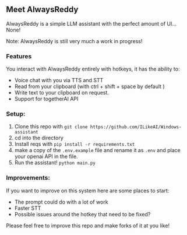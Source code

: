 ## Meet AlwaysReddy
AlwaysReddy is a simple LLM assistant with the perfect amount of UI... None!

Note: AlwaysReddy is still very much a work in progress!

### Features
You interact with AlwaysReddy entirely with hotkeys, it has the ability to:
- Voice chat with you via TTS and STT
- Read from your clipboard (with ctrl + shift + space by default )
- Write text to your clipboard on request.
- Support for togetherAI API

### Setup:
1. Clone this repo with `git clone https://github.com/ILikeAI/Windows-assistant`
2. cd into the directory
3. Install reqs with `pip install -r requirements.txt`
4. make a copy of the `.env.example` file and rename it as `.env` and place your openai API in the file.
5. Run the assistant! `python main.py`


### Improvements: 
If you want to improve on this system here are some places to start:
- The prompt could do with a lot of work
- Faster STT
- Possible issues around the hotkey that need to be fixed?



Please feel free to improve this repo and make forks of it at you like!